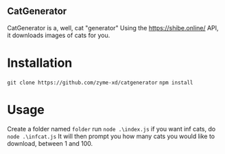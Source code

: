 ## CatGenerator

CatGenerator is a, well, cat "generator" Using the https://shibe.online/ API, it downloads images of cats for you.

# Installation

`git clone https://github.com/zyme-xd/catgenerator`
`npm install`

# Usage

Create a folder named `folder`
run `node .\index.js`
if you want inf cats, do `node .\infcat.js`
It will then prompt you how many cats you would like to download, between 1 and 100.

